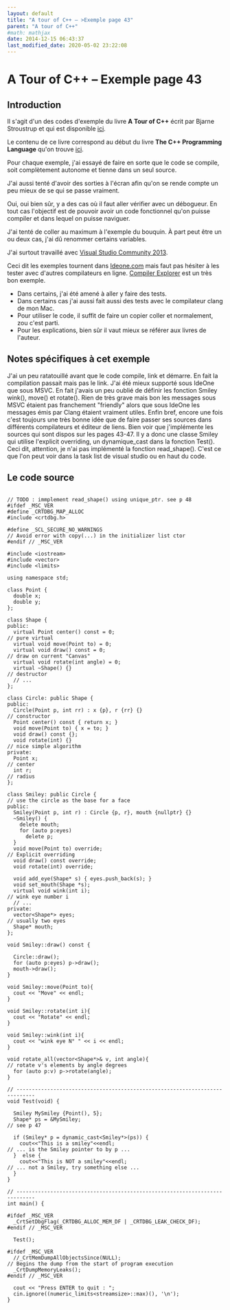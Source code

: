 ```yaml
---
layout: default
title: "A tour of C++ – >Exemple page 43"
parent: "A tour of C++"
#math: mathjax
date: 2014-12-15 06:43:37
last_modified_date: 2020-05-02 23:22:08
---
```


# A Tour of C++ – Exemple page 43

## Introduction
Il s'agit d'un des codes d'exemple du livre **A Tour of C++** écrit par Bjarne Stroustrup et qui est disponible [ici](http://www.amazon.fr/Tour-C-Bjarne-Stroustrup/dp/0321958314/ref%3Dsr_1_1?ie=UTF8&qid=1416699327&sr=8-1&keywords=a+tour+of+c%2B%2B). 

Le contenu de ce livre correspond au début du livre **The C++ Programming Language** qu'on trouve [ici](http://www.amazon.fr/The-Programming-Language-Bjarne-Stroustrup/dp/0321563840/ref%3Dpd_sim_eb_3?ie=UTF8&refRID=0CR047TTJV1HA6CVA9XA).

Pour chaque exemple, j'ai essayé de faire en sorte que le code se compile, soit complètement autonome et tienne dans un seul source.

J'ai aussi tenté d'avoir des sorties à l'écran afin qu'on se rende compte un peu mieux de se qui se passe vraiment.

Oui, oui bien sûr, y a des cas où il faut aller vérifier avec un débogueur.
En tout cas l'objectif est de pouvoir avoir un code fonctionnel qu'on puisse compiler et dans lequel on puisse naviguer.

J'ai tenté de coller au maximum à l'exemple du bouquin. À part peut être un ou deux cas, j'ai dû renommer certains variables.

J'ai surtout travaillé avec [Visual Studio Community 2013](http://www.visualstudio.com/products/visual-studio-community-vs).

Ceci dit les exemples tournent dans [Ideone.com](http://ideone.com/) mais faut pas hésiter à les tester avec d'autres compilateurs en ligne. [Compiler Explorer](https://godbolt.org/) est un très bon exemple.

* Dans certains, j'ai été amené à aller y faire des tests.  
* Dans certains cas j'ai aussi fait aussi des tests avec le compilateur clang de mon Mac.  
* Pour utiliser le code, il suffit de faire un copier coller et normalement, zou c'est parti.  
* Pour les explications, bien sûr il vaut mieux se référer aux livres de l'auteur.  


## Notes spécifiques à cet exemple


J'ai un peu ratatouillé avant que le code compile, link et démarre. En fait la compilation passait mais pas le link. J'ai été mieux supporté sous IdeOne que sous MSVC. En fait j'avais un peu oublié de définir les fonction Smiley wink(), move() et rotate(). Rien de très grave mais bon les messages sous MSVC étaient pas franchement "friendly" alors que sous IdeOne les messages émis par Clang étaient vraiment utiles. Enfin bref, encore une fois c'est toujours une très bonne idée que de faire passer ses sources dans différents compilateurs et éditeur de liens.
Bien voir que j'implémente les sources qui sont dispos sur les pages 43-47. Il y a donc une classe Smiley qui utilise l'explicit overriding, un dynamique_cast dans la fonction Test(). Ceci dit, attention, je n'ai pas implémenté la fonction read_shape(). C'est ce que l'on peut voir dans la task list de visual studio ou en haut du code.



## Le code source

```
                                                                                // TODO : immplement read_shape() using unique_ptr. see p 48
#ifdef _MSC_VER
#define _CRTDBG_MAP_ALLOC
#include <crtdbg.h>

#define _SCL_SECURE_NO_WARNINGS                                                 // Avoid error with copy(...) in the initializer list ctor
#endif // _MSC_VER

#include <iostream>
#include <vector>
#include <limits>

using namespace std;

class Point {
  double x;
  double y;
};

class Shape {
public:
  virtual Point center() const = 0;                                             // pure virtual
  virtual void move(Point to) = 0;
  virtual void draw() const = 0;                                                // draw on current "Canvas"
  virtual void rotate(int angle) = 0;
  virtual ~Shape() {}                                                           // destructor
  // ...
};

class Circle: public Shape {
public:
  Circle(Point p, int rr) : x {p}, r {rr} {}                                    // constructor
  Point center() const { return x; }
  void move(Point to) { x = to; }
  void draw() const {};
  void rotate(int) {}                                                           // nice simple algorithm
private:
  Point x;                                                                      // center
  int r;                                                                        // radius
};

class Smiley: public Circle {                                                   // use the circle as the base for a face
public:
  Smiley(Point p, int r) : Circle {p, r}, mouth {nullptr} {}
  ~Smiley() {
    delete mouth;
    for (auto p:eyes)
      delete p;
  }
  void move(Point to) override;                                                 // Explicit overriding
  void draw() const override;
  void rotate(int) override;

  void add_eye(Shape* s) { eyes.push_back(s); }
  void set_mouth(Shape *s);
  virtual void wink(int i);                                                     // wink eye number i
  // ...
private:
  vector<Shape*> eyes;                                                          // usually two eyes
  Shape* mouth;
};

void Smiley::draw() const {

  Circle::draw();
  for (auto p:eyes) p->draw();
  mouth->draw();
}

void Smiley::move(Point to){
  cout << "Move" << endl;
}

void Smiley::rotate(int i){
  cout << "Rotate" << endl;
}

void Smiley::wink(int i){
  cout << "wink eye N° " << i << endl;
}

void rotate_all(vector<Shape*>& v, int angle){                                  // rotate v's elements by angle degrees
  for (auto p:v) p->rotate(angle);
}

// ----------------------------------------------------------------------------
void Test(void) {

  Smiley MySmiley {Point(), 5};
  Shape* ps = &MySmiley;                                                        // see p 47

  if (Smiley* p = dynamic_cast<Smiley*>(ps)) {
    cout<<"This is a smiley"<<endl;                                             // ... is the Smiley pointer to by p ...
  }  else {
    cout<<"This is NOT a smiley"<<endl;                                         // ... not a Smiley, try something else ...
  }
}

// ----------------------------------------------------------------------------
int main() {

#ifdef _MSC_VER
  _CrtSetDbgFlag(_CRTDBG_ALLOC_MEM_DF | _CRTDBG_LEAK_CHECK_DF);
#endif // _MSC_VER

  Test();

#ifdef _MSC_VER
  //_CrtMemDumpAllObjectsSince(NULL);                                             // Begins the dump from the start of program execution
  _CrtDumpMemoryLeaks();
#endif // _MSC_VER

  cout << "Press ENTER to quit : ";
  cin.ignore((numeric_limits<streamsize>::max)(), '\n');
}
```
